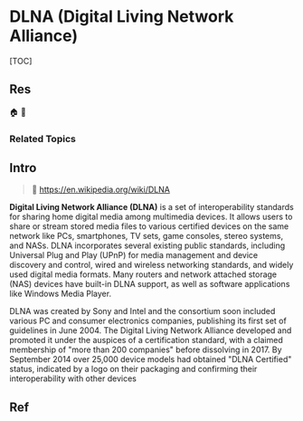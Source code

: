 # DLNA (Digital Living Network Alliance)

[TOC]



## Res
🏠 
🚧 


### Related Topics



## Intro
> 🔗 https://en.wikipedia.org/wiki/DLNA

**Digital Living Network Alliance (DLNA)** is a set of interoperability standards for sharing home digital media among multimedia devices. It allows users to share or stream stored media files to various certified devices on the same network like PCs, smartphones, TV sets, game consoles, stereo systems, and NASs. DLNA incorporates several existing public standards, including Universal Plug and Play (UPnP) for media management and device discovery and control, wired and wireless networking standards, and widely used digital media formats. Many routers and network attached storage (NAS) devices have built-in DLNA support, as well as software applications like Windows Media Player.

DLNA was created by Sony and Intel and the consortium soon included various PC and consumer electronics companies, publishing its first set of guidelines in June 2004. The Digital Living Network Alliance developed and promoted it under the auspices of a certification standard, with a claimed membership of "more than 200 companies" before dissolving in 2017. By September 2014 over 25,000 device models had obtained "DLNA Certified" status, indicated by a logo on their packaging and confirming their interoperability with other devices



## Ref

